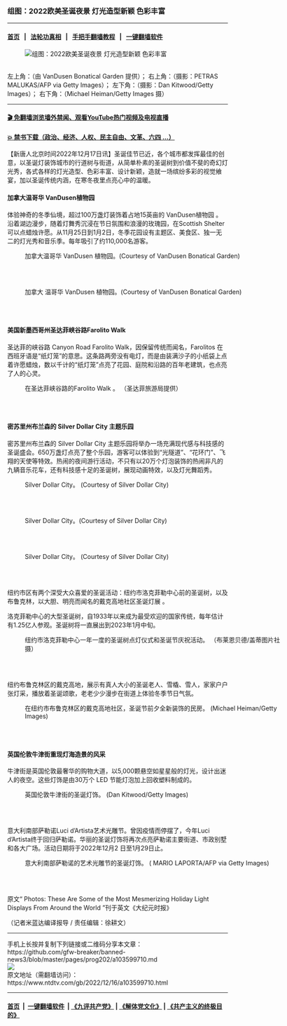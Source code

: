 ### 组图：2022欧美圣诞夜景 灯光造型新颖 色彩丰富
------------------------

#### [首页](https://github.com/gfw-breaker/banned-news3/blob/master/README.md) &nbsp;&nbsp;|&nbsp;&nbsp; [法轮功真相](https://github.com/begood0513/basic/blob/master/README.md)  &nbsp;&nbsp;|&nbsp;&nbsp; [手把手翻墙教程](https://github.com/gfw-breaker/guides/wiki)  &nbsp;&nbsp;|&nbsp;&nbsp; [一键翻墙软件](https://github.com/gfw-breaker/nogfw/blob/master/README.md)  



<div><div class="featured_image">
 <figure>
  <img alt="组图：2022欧美圣诞夜景 灯光造型新颖 色彩丰富" src="https://i.ntdtv.com/assets/uploads/2022/12/ET-Web-light-1200x720-e1671215281402-800x450.jpeg"/>
 </figure><br/>
 <span class="caption">
  左上角：（由 VanDusen Bonatical Garden 提供）； 右上角：（摄影：PETRAS MALUKAS/AFP via Getty Images）； 左下角：（摄影：Dan Kitwood/Getty Images）； 右下角：（Michael Heiman/Getty Images 摄）
 </span>
</div>
</div><hr/>

#### [ 🎬  免翻墙浏览墙外禁闻、观看YouTube热门视频及电视直播](https://github.com/gfw-breaker/HelloWorld)

#### [ 💥  禁书下载（政治、经济、人权、民主自由、文革、六四 ...）](https://github.com/gfw-breaker/books/blob/master/README.md)

<div><div class="post_content" itemprop="articleBody">
 <p>
  【新唐人北京时间2022年12月17日讯】圣诞佳节已近，各个城市都发挥最佳的创意，以圣诞灯装饰城市的行道树与街道，从简单朴素的圣诞树到价值不斐的奇幻灯光秀，各式各样的灯光造型、色彩丰富、设计新颖，造就一场缤纷多彩的视觉飨宴，加以圣诞传统内涵，在寒冬夜里点亮心中的温暖。
 </p>
 <h4>
  加拿大温哥华
  <ok href="https://www.ntdtv.com/gb/vandusen植物园.htm">
   VanDusen植物园
  </ok>
 </h4>
 <p>
  体验神奇的冬季仙境，超过100万盏灯装饰着占地15英亩的
  <ok href="https://www.ntdtv.com/gb/vandusen植物园.htm">
   VanDusen植物园
  </ok>
  。沿着湖边漫步，随着灯舞秀沉浸在节日氛围和浪漫的玫瑰园，在Scottish Shelter可以点蜡烛许愿。从11月25日到1月2日，冬季花园设有主题区、美食区、独一无二的灯光秀和音乐季。每年吸引了约110,000名游客。
 </p>
 <figure class="wp-caption aligncenter" id="attachment_103599716" style="width: 600px">
  <img alt="" class="size-medium wp-image-103599716" src="https://i.ntdtv.com/assets/uploads/2022/12/VanDusen-Festival-of-Lights-2021-1232-600x400.jpeg">
   <br/><figcaption class="wp-caption-text">
    加拿大温哥华 VanDusen 植物园。(Courtesy of VanDusen Bonatical Garden)
   </figcaption><br/>
  </img>
 </figure><br/>
 <figure class="wp-caption aligncenter" id="attachment_103599719" style="width: 600px">
  <img alt="" class="size-medium wp-image-103599719" src="https://i.ntdtv.com/assets/uploads/2022/12/VanDusen-FOL-2022-Prelims-1016-1200x800-600x400.jpeg">
   <br/><figcaption class="wp-caption-text">
    加拿大 温哥华 VanDusen 植物园。(Courtesy of VanDusen Bonatical Garden)
   </figcaption><br/>
  </img>
 </figure><br/>
 <h4>
  美国新墨西哥州圣达菲峡谷路Farolito Walk
 </h4>
 <p>
  圣达菲的峡谷路 Canyon Road Farolito Walk，因保留传统而闻名，Farolitos 在西班牙语是“纸灯笼”的意思。这条路两旁没有电灯，而是由装满沙子的小纸袋上点着许愿蜡烛，数以千计的“纸灯笼”点亮了花园、庭院和沿路的百年老建筑，也点亮了人的心灵。
 </p>
 <figure class="wp-caption aligncenter" id="attachment_103599724" style="width: 600px">
  <img alt="" class="size-medium wp-image-103599724" src="https://i.ntdtv.com/assets/uploads/2022/12/Canyon-Road-Farolito-Walk-2017-1-large-600x400.jpeg"/>
  <br/><figcaption class="wp-caption-text">
   在圣达菲峡谷路的Farolito Walk 。 （圣达菲旅游局提供）
  </figcaption><br/>
 </figure><br/>
 <h4>
  密苏里州布兰森的 Silver Dollar City 主题乐园
 </h4>
 <p>
  密苏里州布兰森的 Silver Dollar City 主题乐园将举办一场充满现代感与科技感的圣诞盛会。650万盏灯点亮了整个乐园，游客可以体验到“光隧道”、“花环门”、飞翔的天使等特效。热闹的夜间游行活动，不只有以20万个灯泡装饰的热闹非凡的九辆音乐花车，还有科技感十足的圣诞树，展现动画特效，以及灯光舞蹈秀。
 </p>
 <figure class="wp-caption aligncenter" id="attachment_103599726" style="width: 600px">
  <img alt="" class="size-medium wp-image-103599726" src="https://i.ntdtv.com/assets/uploads/2022/12/SDC-Christmas-In-Midtown_4632-600x400.jpg"/>
  <br/><figcaption class="wp-caption-text">
   Silver Dollar City。 (Courtesy of Silver Dollar City)
  </figcaption><br/>
 </figure><br/>
 <figure class="wp-caption aligncenter" id="attachment_103599727" style="width: 600px">
  <img alt="" class="size-medium wp-image-103599727" src="https://i.ntdtv.com/assets/uploads/2022/12/Christmas-In-Midtown-no-big-fam-1-600x219.jpg"/>
  <br/><figcaption class="wp-caption-text">
   Silver Dollar City。(Courtesy of Silver Dollar City)
  </figcaption><br/>
 </figure><br/>
 <figure class="wp-caption aligncenter" id="attachment_103599729" style="width: 600px">
  <img alt="" class="size-medium wp-image-103599729" src="https://i.ntdtv.com/assets/uploads/2022/12/Joy-on-Town-Square-1-600x280.jpeg"/>
  <br/><figcaption class="wp-caption-text">
   Silver Dollar City。 (Courtesy of Silver Dollar City)
  </figcaption><br/>
 </figure><br/>
 <p>
  纽约市区有两个深受大众喜爱的圣诞活动：纽约市洛克菲勒中心前的圣诞树，以及布鲁克林，以大胆、明亮而闻名的戴克高地社区圣诞灯展 。
 </p>
 <p>
  洛克菲勒中心的大型圣诞树，自1933年以来成为最受欢迎的国家传统，每年估计有1.25亿人参观。圣诞树将一直展出到2023年1月中旬。
 </p>
 <figure class="wp-caption aligncenter" id="attachment_103599730" style="width: 600px">
  <img alt="" class="size-medium wp-image-103599730" src="https://i.ntdtv.com/assets/uploads/2022/12/GettyImages-83906501-600x400.jpeg"/>
  <br/><figcaption class="wp-caption-text">
   纽约市洛克菲勒中心一年一度的圣诞树点灯仪式和圣诞节庆祝活动。 （布莱恩贝德/盖蒂图片社摄）
  </figcaption><br/>
 </figure><br/>
 <p>
  纽约布鲁克林区的戴克高地，展示有真人大小的圣诞老人、雪橇、雪人，家家户户张灯采，播放着圣诞颂歌，老老少少漫步在街道上体验冬季节日气氛。
 </p>
 <figure class="wp-caption aligncenter" id="attachment_103599735" style="width: 600px">
  <img alt="" class="size-medium wp-image-103599735" src="https://i.ntdtv.com/assets/uploads/2022/12/GettyImages-158707530-600x399.jpeg"/>
  <br/><figcaption class="wp-caption-text">
   在纽约市布鲁克林区的戴克高地社区，圣诞节前夕全新装饰的民房。 (Michael Heiman/Getty Images)
  </figcaption><br/>
 </figure><br/>
 <h4>
  英国伦敦牛津街重现灯海造景的风采
 </h4>
 <p>
  牛津街是英国伦敦最奢华的购物大道，以5,000颗悬空如星星般的灯光，设计出迷人的夜空。这些灯饰是由30万个 LED 节能灯泡加上回收塑料制成的。
 </p>
 <figure class="wp-caption aligncenter" id="attachment_103599740" style="width: 600px">
  <img alt="" class="size-medium wp-image-103599740" src="https://i.ntdtv.com/assets/uploads/2022/12/GettyImages-1286582092-600x400.jpeg"/>
  <br/><figcaption class="wp-caption-text">
   英国伦敦牛津街的圣诞灯饰。 (Dan Kitwood/Getty Images)
  </figcaption><br/>
 </figure><br/>
 <p>
  意大利南部萨勒诺Luci d’Artista艺术光雕节。曾因疫情而停摆了，今年Luci d’Artista终于回归萨勒诺。华丽的圣诞灯饰将再次点亮萨勒诺主要街道、市政别墅和各大广场。活动日期将于2022年12月2 日至1月29日止。
 </p>
 <figure class="wp-caption aligncenter" id="attachment_103599742" style="width: 600px">
  <img alt="" class="size-medium wp-image-103599742" src="https://i.ntdtv.com/assets/uploads/2022/12/GettyImages-460623542-600x400.jpeg"/>
  <br/><figcaption class="wp-caption-text">
   意大利南部萨勒诺的艺术光雕节的圣诞灯饰。 ( MARIO LAPORTA/AFP via Getty Images)
  </figcaption><br/>
 </figure><br/>
 <p style="text-align: left;">
  原文“
  <ok href="https://www.theepochtimes.com/photos-these-are-some-of-the-most-mesmerizing-holiday-light-displays-from-around-the-world_4910226.html">
   Photos: These Are Some of the Most Mesmerizing Holiday Light Displays From Around the World
  </ok>
  ”刊于英文《大纪元时报》
 </p>
 <p>
  （记者米蓝达编译报导 / 责任编辑：徐耕文）
 </p>
 <div class="single_ad">
 </div>
</div>
</div>
<hr/>
手机上长按并复制下列链接或二维码分享本文章：<br/>
https://github.com/gfw-breaker/banned-news3/blob/master/pages/prog202/a103599710.md <br/>
<a href='https://github.com/gfw-breaker/banned-news3/blob/master/pages/prog202/a103599710.md'><img src='https://github.com/gfw-breaker/banned-news3/blob/master/pages/prog202/a103599710.md.png'/></a> <br/>
原文地址（需翻墙访问）：https://www.ntdtv.com/gb/2022/12/16/a103599710.html


------------------------
#### [首页](https://github.com/gfw-breaker/banned-news3/blob/master/README.md) &nbsp;|&nbsp; [一键翻墙软件](https://github.com/gfw-breaker/nogfw/blob/master/README.md) &nbsp;| [《九评共产党》](https://github.com/gfw-breaker/9ping.md/blob/master/README.md#九评之一评共产党是什么) | [《解体党文化》](https://github.com/gfw-breaker/jtdwh.md/blob/master/README.md) | [《共产主义的终极目的》](https://github.com/gfw-breaker/gczydzjmd.md/blob/master/README.md)


<img src='http://gfw-breaker.win/banned-news3/pages/prog202/a103599710.md' width='0px' height='0px'/>